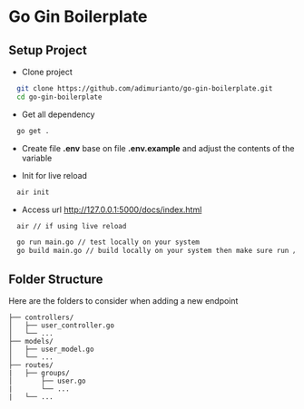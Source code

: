# Go Gin Boilerplate

## Setup Project

- Clone project

```bash
  git clone https://github.com/adimurianto/go-gin-boilerplate.git
  cd go-gin-boilerplate
```

- Get all dependency

```bash
  go get .
```

- Create file **.env** base on file **.env.example** and adjust the contents of the variable

-  Init for live reload

```bash
  air init
```

- Access url http://127.0.0.1:5000/docs/index.html

```bash
  air // if using live reload

  go run main.go // test locally on your system
  go build main.go // build locally on your system then make sure run /main.exe or /main
```

## Folder Structure
Here are the folders to consider when adding a new endpoint

```
├── controllers/
│   ├── user_controller.go
│   └── ...
├── models/
│   ├── user_model.go
│   └── ...
├── routes/
|   ├── groups/
│       ├── user.go
|       └── ...
|   └── ...
```
